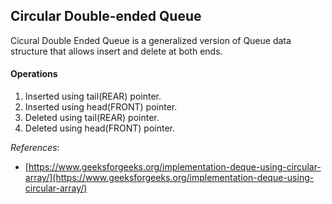 ## Circular Double-ended Queue

Cicural Double Ended Queue is a generalized version of Queue data structure that allows insert and delete at both ends.


#### Operations

1. Inserted using tail(REAR) pointer.
2. Inserted using head(FRONT) pointer.
3. Deleted using tail(REAR) pointer.
4. Deleted using head(FRONT) pointer.


*References*:
* [https://www.geeksforgeeks.org/implementation-deque-using-circular-array/](https://www.geeksforgeeks.org/implementation-deque-using-circular-array/)
